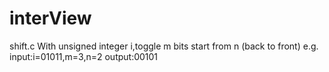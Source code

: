interView
=========
shift.c
With unsigned integer i,toggle m bits start from n (back to front)
e.g.
input:i=01011,m=3,n=2
output:00101
